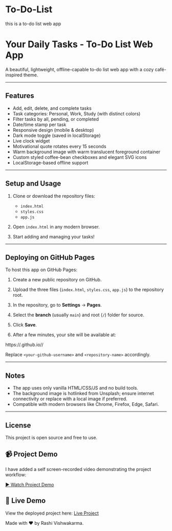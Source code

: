 # To-Do-List
 this is a to-do list web app
 # Your Daily Tasks - To-Do List Web App

A beautiful, lightweight, offline-capable to-do list web app with a cozy café-inspired theme.

---

## Features

- Add, edit, delete, and complete tasks
- Task categories: Personal, Work, Study (with distinct colors)
- Filter tasks by all, pending, or completed
- Date/time stamp per task
- Responsive design (mobile & desktop)
- Dark mode toggle (saved in localStorage)
- Live clock widget
- Motivational quote rotates every 15 seconds
- Warm background image with warm translucent foreground container
- Custom styled coffee-bean checkboxes and elegant SVG icons
- LocalStorage-based offline support

---

## Setup and Usage

1. Clone or download the repository files:

    - `index.html`
    - `styles.css`
    - `app.js`

2. Open `index.html` in any modern browser.

3. Start adding and managing your tasks!

---

## Deploying on GitHub Pages

To host this app on GitHub Pages:

1. Create a new public repository on GitHub.

2. Upload the three files (`index.html`, `styles.css`, `app.js`) to the repository root.

3. In the repository, go to **Settings** → **Pages**.

4. Select the **branch** (usually `main`) and root (`/`) folder for source.

5. Click **Save**.

6. After a few minutes, your site will be available at:

https://<your-github-username>.github.io/<repository-name>/

Replace `<your-github-username>` and `<repository-name>` accordingly.

---

## Notes

- The app uses only vanilla HTML/CSS/JS and no build tools.
- The background image is hotlinked from Unsplash; ensure internet connectivity or replace with a local image if preferred.
- Compatible with modern browsers like Chrome, Firefox, Edge, Safari.

---

## License

This project is open source and free to use.

## 📹 Project Demo

I have added a self screen-recorded video demonstrating the project workflow:

[▶️ Watch Project Demo](https://drive.google.com/file/d/1HAFjAxjfwsILsmGAwoqtD-GKmFPvSKTM/view?usp=sharing)

## 🚀 Live Demo

View the deployed project here: [Live Project](https://rashivishwakarmaa.github.io/To-Do-List/)

Made with ❤️ by Rashi Vishwakarma.
